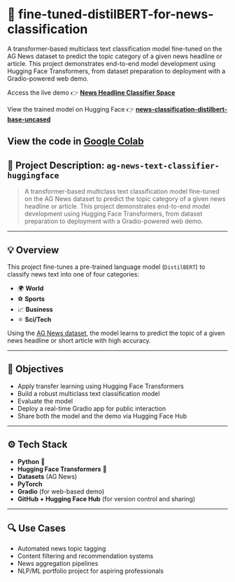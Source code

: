 
# 📰 fine-tuned-distilBERT-for-news-classification

A transformer-based multiclass text classification model fine-tuned on the AG News dataset to predict the topic category of a given news headline or article. This project demonstrates end-to-end model development using Hugging Face Transformers, from dataset preparation to deployment with a Gradio-powered web demo.

Access the live demo 👉 [**News Headline Classifier Space**](https://mercury99-news-headline-classifier.hf.space)

View the trained model on Hugging Face 👉 [**news-classification-distilbert-base-uncased**](https://huggingface.co/mercury99/news-classification-distilbert-base-uncased)

View the code in [Google Colab](https://colab.research.google.com/github/HaileleulGirma/fine-tuned-distilBERT-for-news-classification/blob/main/finetune_distilBERT_for_news_headline_classification.ipynb)
---

## 📝 Project Description: `ag-news-text-classifier-huggingface`

> A transformer-based multiclass text classification model fine-tuned on the AG News dataset to predict the topic category of a given news headline or article. This project demonstrates end-to-end model development using Hugging Face Transformers, from dataset preparation to deployment with a Gradio-powered web demo.

---

## 💡 Overview

This project fine-tunes a pre-trained language model (`DistilBERT`) to classify news text into one of four categories:

* 🌍 **World**
* ⚽ **Sports**
* 📈 **Business**
* ⚛️ **Sci/Tech**

Using the [AG News dataset](https://huggingface.co/datasets/ag_news), the model learns to predict the topic of a given news headline or short article with high accuracy.

---

## 🎯 Objectives

* Apply transfer learning using Hugging Face Transformers
* Build a robust multiclass text classification model
* Evaluate the model
* Deploy a real-time Gradio app for public interaction
* Share both the model and the demo via Hugging Face Hub

---

## ⚙️ Tech Stack

* **Python** 🐍
* **Hugging Face Transformers** 🤗
* **Datasets** (AG News)
* **PyTorch**
* **Gradio** (for web-based demo)
* **GitHub + Hugging Face Hub** (for version control and sharing)

---

## 🔍 Use Cases

* Automated news topic tagging
* Content filtering and recommendation systems
* News aggregation pipelines
* NLP/ML portfolio project for aspiring professionals

